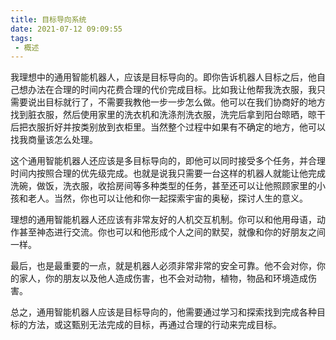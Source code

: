 ```yaml
---
title: 目标导向系统
date: 2021-07-12 09:09:55
tags: 
 - 概述
---
```


我理想中的通用智能机器人，应该是目标导向的。即你告诉机器人目标之后，他自己想办法在合理的时间内花费合理的代价完成目标。比如我让他帮我洗衣服，我只需要说出目标就行了，不需要我教他一步一步怎么做。他可以在我们协商好的地方找到脏衣服，然后使用家里的洗衣机和洗涤剂洗衣服，洗完后拿到阳台晾晒，晾干后把衣服折好并按类别放到衣柜里。当然整个过程中如果有不确定的地方，他可以找我商量该怎么处理。<!-- more -->

这个通用智能机器人还应该是多目标导向的，即他可以同时接受多个任务，并合理时间内按照合理的优先级完成。也就是说我只需要一台这样的机器人就能让他完成洗碗，做饭，洗衣服，收拾房间等多种类型的任务，甚至还可以让他照顾家里的小孩和老人。当然，你也可以让他和你一起探索宇宙的奥秘，探讨人生的意义。

理想的通用智能机器人还应该有非常友好的人机交互机制。你可以和他用母语，动作甚至神态进行交流。你也可以和他形成个人之间的默契，就像和你的好朋友之间一样。

最后，也是最重要的一点，就是机器人必须非常非常的安全可靠。他不会对你，你的家人，你的朋友以及他人造成伤害，也不会对动物，植物，物品和环境造成伤害。

总之，通用智能机器人应该是目标导向的，他需要通过学习和探索找到完成各种目标的方法，或这甄别无法完成的目标，再通过合理的行动来完成目标。

